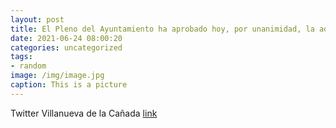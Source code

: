 ```yaml
---
layout: post
title: El Pleno del Ayuntamiento ha aprobado hoy, por unanimidad, la adjudicación del contrato de enajenación de una parcela situada en...
date: 2021-06-24 08:00:20
categories: uncategorized
tags:
- random
image: /img/image.jpg
caption: This is a picture
---
```

Twitter Villanueva de la Cañada [link](https://twitter.com/AytoVDLCanada/status/1407683680408121347)
